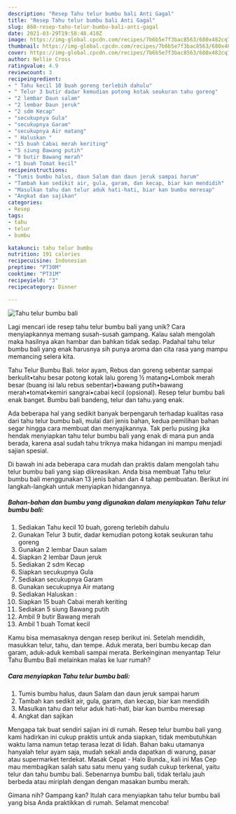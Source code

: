 ```yaml
---
description: "Resep Tahu telur bumbu bali Anti Gagal"
title: "Resep Tahu telur bumbu bali Anti Gagal"
slug: 860-resep-tahu-telur-bumbu-bali-anti-gagal
date: 2021-03-29T19:58:48.410Z
image: https://img-global.cpcdn.com/recipes/7b6b5e7f3bac8563/680x482cq70/tahu-telur-bumbu-bali-foto-resep-utama.jpg
thumbnail: https://img-global.cpcdn.com/recipes/7b6b5e7f3bac8563/680x482cq70/tahu-telur-bumbu-bali-foto-resep-utama.jpg
cover: https://img-global.cpcdn.com/recipes/7b6b5e7f3bac8563/680x482cq70/tahu-telur-bumbu-bali-foto-resep-utama.jpg
author: Nellie Cross
ratingvalue: 4.9
reviewcount: 3
recipeingredient:
- " Tahu kecil 10 buah goreng terlebih dahulu"
- " Telur 3 butir dadar kemudian potong kotak seukuran tahu goreng"
- "2 lembar Daun salam"
- "2 lembar Daun jeruk"
- "2 sdm Kecap"
- "secukupnya Gula"
- "secukupnya Garam"
- "secukupnya Air matang"
- " Haluskan "
- "15 buah Cabai merah keriting"
- "5 siung Bawang putih"
- "9 butir Bawang merah"
- "1 buah Tomat kecil"
recipeinstructions:
- "Tumis bumbu halus, daun Salam dan daun jeruk sampai harum"
- "Tambah kan sedikit air, gula, garam, dan kecap, biar kan mendidih"
- "Masulkan tahu dan telur aduk hati-hati, biar kan bumbu meresap"
- "Angkat dan sajikan"
categories:
- Resep
tags:
- tahu
- telur
- bumbu

katakunci: tahu telur bumbu 
nutrition: 191 calories
recipecuisine: Indonesian
preptime: "PT30M"
cooktime: "PT31M"
recipeyield: "3"
recipecategory: Dinner

---
```



![Tahu telur bumbu bali](https://img-global.cpcdn.com/recipes/7b6b5e7f3bac8563/680x482cq70/tahu-telur-bumbu-bali-foto-resep-utama.jpg)

Lagi mencari ide resep tahu telur bumbu bali yang unik? Cara menyiapkannya memang susah-susah gampang. Kalau salah mengolah maka hasilnya akan hambar dan bahkan tidak sedap. Padahal tahu telur bumbu bali yang enak harusnya sih punya aroma dan cita rasa yang mampu memancing selera kita.

Tahu Telur Bumbu Bali. telor ayam, Rebus dan goreng sebentar sampai berkulit•tahu besar potong kotak lalu goreng ½ matang•Lombok merah besar (buang isi lalu rebus sebentar)•bawang putih•bawang merah•tomat•kemiri sangrai•cabai kecil (opsional). Resep telur bumbu bali enak banget. Bumbu bali bandeng, telur dan tahu.yang enak.

Ada beberapa hal yang sedikit banyak berpengaruh terhadap kualitas rasa dari tahu telur bumbu bali, mulai dari jenis bahan, kedua pemilihan bahan segar hingga cara membuat dan menyajikannya. Tak perlu pusing jika hendak menyiapkan tahu telur bumbu bali yang enak di mana pun anda berada, karena asal sudah tahu triknya maka hidangan ini mampu menjadi sajian spesial.


Di bawah ini ada beberapa cara mudah dan praktis dalam mengolah tahu telur bumbu bali yang siap dikreasikan. Anda bisa membuat Tahu telur bumbu bali menggunakan 13 jenis bahan dan 4 tahap pembuatan. Berikut ini langkah-langkah untuk menyiapkan hidangannya.

<!--inarticleads1-->

##### Bahan-bahan dan bumbu yang digunakan dalam menyiapkan Tahu telur bumbu bali:

1. Sediakan  Tahu kecil 10 buah, goreng terlebih dahulu
1. Gunakan  Telur 3 butir, dadar kemudian potong kotak seukuran tahu goreng
1. Gunakan 2 lembar Daun salam
1. Siapkan 2 lembar Daun jeruk
1. Sediakan 2 sdm Kecap
1. Siapkan secukupnya Gula
1. Sediakan secukupnya Garam
1. Gunakan secukupnya Air matang
1. Sediakan  Haluskan :
1. Siapkan 15 buah Cabai merah keriting
1. Sediakan 5 siung Bawang putih
1. Ambil 9 butir Bawang merah
1. Ambil 1 buah Tomat kecil


Kamu bisa memasaknya dengan resep berikut ini. Setelah mendidih, masukkan telur, tahu, dan tempe. Aduk merata, beri bumbu kecap dan garam, aduk-aduk kembali sampai merata. Berkeinginan menyantap Telur Tahu Bumbu Bali melainkan malas ke luar rumah? 

<!--inarticleads2-->

##### Cara menyiapkan Tahu telur bumbu bali:

1. Tumis bumbu halus, daun Salam dan daun jeruk sampai harum
1. Tambah kan sedikit air, gula, garam, dan kecap, biar kan mendidih
1. Masulkan tahu dan telur aduk hati-hati, biar kan bumbu meresap
1. Angkat dan sajikan


Mengapa tak buat sendiri sajian ini di rumah. Resep telur bumbu bali yang kami hadirkan ini cukup praktis untuk anda siapkan, tidak membutuhkan waktu lama namun tetap terasa lezat di lidah. Bahan baku utamanya hanyalah telur ayam saja, mudah sekali anda dapatkan di warung, pasar atau supermarket terdekat. Masak Cepat - Halo Bunda., kali ini Mas Cep mau membagikan salah satu satu menu yang sudah cukup terkenal, yaitu telur dan tahu bumbu bali. Sebenarnya bumbu bali, tidak terlalu jauh berbeda atau miriplah dengan dengan masakan bumbu merah. 

Gimana nih? Gampang kan? Itulah cara menyiapkan tahu telur bumbu bali yang bisa Anda praktikkan di rumah. Selamat mencoba!
